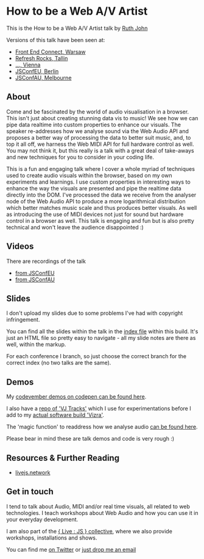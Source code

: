 # How to be a Web A/V Artist

This is the How to be a Web A/V Artist talk by [Ruth John](https:/twitter.com/Rumyra)

Versions of this talk have been seen at:

- [Front End Connect, Warsaw]()
- [Refresh Rocks, Tallin]()
- [..., Vienna]()
- [JSConfEU, Berlin]()
- [JSConfAU, Melbourne]()

## About

Come and be fascinated by the world of audio visualisation in a browser. This isn't just about creating stunning data vis to music! We see how we can pipe data realtime into custom properties to enhance our visuals. The speaker re-addresses how we analyse sound via the Web Audio API and proposes a better way of processing the data to better suit music, and, to top it all off, we harness the Web MIDI API for full hardware control as well. You may not think it, but this really is a talk with a great deal of take-aways and new techniques for you to consider in your coding life.

This is a fun and engaging talk where I cover a whole myriad of techniques used to create audio visuals within the browser, based on my own experiments and learnings. I use custom properties in interesting ways to enhance the way the visuals are presented and pipe the realtime data directly into the DOM. I've processed the data we receive from the analyser node of the Web Audio API to produce a more logarithmical distribution which better matches music scale and thus produces better visuals. As well as introducing the use of MIDI devices not just for sound but hardware control in a browser as well. This talk is engaging and fun but is also pretty technical and won't leave the audience disappointed :)

## Videos

There are recordings of the talk

- [from JSConfEU]()
- [from JSConfAU]()

## Slides

I don't upload my slides due to some problems I've had with copyright infringement.

You can find all the slides within the talk in the [index file]() within this build. It's just an HTML file so pretty easy to navigate - all my slide notes are there as well, within the markup.

For each conference I branch, so just choose the correct branch for the correct index (no two talks are the same).

## Demos

My [codevember demos on codepen can be found here]().

I also have a [repo of 'VJ Tracks']() which I use for experimentations before I add to my [actual software build 'Vizra']().

The 'magic function' to readdress how we analyse audio [can be found here]().

Please bear in mind these are talk demos and code is very rough :)

## Resources & Further Reading

- [livejs.network](livejs.network)

## Get in touch

I tend to talk about Audio, MIDI and/or real time visuals, all related to web technologies. I teach workshops about Web Audio and how you can use it in your everyday development.

I am also part of the [{ Live : JS } collective](http://livejs.network/), where we also provide workshops, installations and shows.

You can find me [on Twitter](https://twitter.com/Rumyra) or [just drop me an email](mailto:sayhello@rumyrashead.com)



